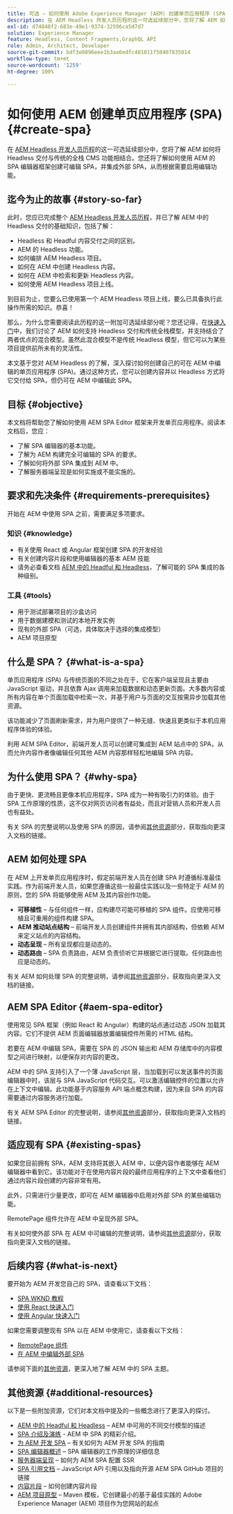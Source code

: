 ```yaml
---
title: 可选 – 如何使用 Adobe Experience Manager (AEM) 创建单页应用程序 (SPA)
description: 在 AEM Headless 开发人员历程的这一可选延续部分中，您将了解 AEM 如何将 Headless 交付与传统的全栈 CMS 功能相结合，以及您如何使用 AEM 的 SPA 编辑器框架来创建可编辑的 SPA。
exl-id: d74848f2-683e-49e1-9374-32596ca5d7d7
solution: Experience Manager
feature: Headless, Content Fragments,GraphQL API
role: Admin, Architect, Developer
source-git-commit: bdf3e0896eee1b3aa6edfc481011f50407835014
workflow-type: tm+mt
source-wordcount: '1259'
ht-degree: 100%

---
```


# 如何使用 AEM 创建单页应用程序 (SPA) {#create-spa}

在 [AEM Headless 开发人员历程](overview.md)的这一可选延续部分中，您将了解 AEM 如何将 Headless 交付与传统的全栈 CMS 功能相结合。您还将了解如何使用 AEM 的 SPA 编辑器框架创建可编辑 SPA，并集成外部 SPA，从而根据需要启用编辑功能。

## 迄今为止的故事 {#story-so-far}

此时，您应已完成整个 [AEM Headless 开发人员历程](overview.md)，并已了解 AEM 中的 Headless 交付的基础知识，包括了解：

* Headless 和 Headful 内容交付之间的区别。
* AEM 的 Headless 功能。
* 如何编排 AEM Headless 项目。
* 如何在 AEM 中创建 Headless 内容。
* 如何在 AEM 中检索和更新 Headless 内容。
* 如何使用 AEM Headless 项目上线。

到目前为止，您要么已使用第一个 AEM Headless 项目上线，要么已具备执行此操作所需的知识。恭喜！

那么，为什么您需要阅读此历程的这一附加可选延续部分呢？您还记得，在[快速入门](getting-started.md#integration-levels)中，我们讨论了 AEM 如何支持 Headless 交付和传统全栈模型，并支持结合了两者优点的混合模型。虽然此混合模型不是传统 Headless 模型，但它可以为某些项目提供前所未有的灵活性。

本文基于您对 AEM Headless 的了解，深入探讨如何创建自己的可在 AEM 中编辑的单页应用程序 (SPA)。通过这种方式，您可以创建内容并以 Headless 方式将它交付给 SPA，但仍可在 AEM 中编辑此 SPA。

## 目标 {#objective}

本文档将帮助您了解如何使用 AEM SPA Editor 框架来开发单页应用程序。阅读本文档后，您应：

* 了解 SPA 编辑器的基本功能。
* 了解为 AEM 构建完全可编辑的 SPA 的要求。
* 了解如何将外部 SPA 集成到 AEM 中。
* 了解服务器端呈现是如何实施或不能实施的。

## 要求和先决条件 {#requirements-prerequisites}

开始在 AEM 中使用 SPA 之前，需要满足多项要求。

### 知识 {#knowledge}

* 有关使用 React 或 Angular 框架创建 SPA 的开发经验
* 有关创建内容片段和使用编辑器的基本 AEM 技能
* 请务必查看文档 [AEM 中的 Headful 和 Headless](/help/implementing/developing/headful-headless.md)，了解可能的 SPA 集成的各种级别。

### 工具 {#tools}

* 用于测试部署项目的沙盒访问
* 用于数据建模和测试的本地开发实例
* 现有的外部 SPA（可选，具体取决于选择的集成模型）
* AEM 项目原型

## 什么是 SPA？ {#what-is-a-spa}

单页应用程序 (SPA) 与传统页面的不同之处在于，它在客户端呈现且主要由 JavaScript 驱动，并且依靠 Ajax 调用来加载数据和动态更新页面。大多数内容或所有内容在单个页面加载中检索一次，并基于用户与页面的交互按需异步加载其他资源。

该功能减少了页面刷新需求，并为用户提供了一种无缝、快速且更类似于本机应用程序体验的体验。

利用 AEM SPA Editor，前端开发人员可以创建可集成到 AEM 站点中的 SPA，从而允许内容作者像编辑任何其他 AEM 内容那样轻松地编辑 SPA 内容。

## 为什么使用 SPA？ {#why-spa}

由于更快、更流畅且更像本机应用程序，SPA 成为一种有吸引力的体验。由于 SPA 工作原理的性质，这不仅对网页访问者有益处，而且对营销人员和开发人员也有益处。

有关 SPA 的完整说明以及使用 SPA 的原因，请参阅[其他资源](#additional-resources)部分，获取指向更深入文档的链接。

## AEM 如何处理 SPA

在 AEM 上开发单页应用程序时，假定前端开发人员在创建 SPA 时遵循标准最佳实践。作为前端开发人员，如果您遵循这些一般最佳实践以及一些特定于 AEM 的原则，您的 SPA 将能够使用 AEM 及其内容创作功能。

* **可移植性** – 与任何组件一样，应构建尽可能可移植的 SPA 组件。应使用可移植且可重用的组件构建 SPA。
* **AEM 推动站点结构** – 前端开发人员创建组件并拥有其内部结构，但依赖 AEM 来定义站点的内容结构。
* **动态呈现** – 所有呈现都应是动态的。
* **动态路由** – SPA 负责路由，AEM 负责侦听它并根据它进行提取。任何路由也应是动态的。

有关 AEM 如何处理 SPA 的完整说明，请参阅[其他资源](#additional-resources)部分，获取指向更深入文档的链接。

## AEM SPA Editor {#aem-spa-editor}

使用常见 SPA 框架（例如 React 和 Angular）构建的站点通过动态 JSON 加载其内容。它们不提供 AEM 页面编辑器放置编辑控件所需的 HTML 结构。

若要在 AEM 中编辑 SPA，需要在 SPA 的 JSON 输出和 AEM 存储库中的内容模型之间进行映射，以便保存对内容的更改。

AEM 中的 SPA 支持引入了一个薄 JavaScript 层，当加载到可以发送事件的页面编辑器中时，该层与 SPA JavaScript 代码交互。可以激活编辑控件的位置以允许在上下文中编辑。此功能基于内容服务 API 端点概念构建，因为来自 SPA 的内容需要通过内容服务进行加载。

有关 AEM SPA Editor 的完整说明，请参阅[其他资源](#additional-resources)部分，获取指向更深入文档的链接。

## 适应现有 SPA {#existing-spas}

如果您目前拥有 SPA，AEM 支持将其嵌入 AEM 中，以便内容作者能够在 AEM 编辑器中看到它。该功能对于在使用内容片段的最终应用程序的上下文中查看他们通过内容片段创建的内容非常有用。

此外，只需进行少量更改，即可在 AEM 编辑器中启用对外部 SPA 的某些编辑功能。

RemotePage 组件允许在 AEM 中呈现外部 SPA。

有关如何使外部 SPA 在 AEM 中可编辑的完整说明，请参阅[其他资源](#additional-resources)部分，获取指向更深入文档的链接。

## 后续内容 {#what-is-next}

要开始为 AEM 开发您自己的 SPA，请查看以下文档：

* [SPA WKND 教程](/help/implementing/developing/hybrid/wknd-tutorial.md)
* [使用 React 快速入门](/help/implementing/developing/hybrid/getting-started-react.md)
* [使用 Angular 快速入门](/help/implementing/developing/hybrid/getting-started-angular.md)

如果您需要调整现有 SPA 以在 AEM 中使用它，请查看以下文档：

* [RemotePage 组件](/help/implementing/developing/hybrid/remote-page.md)
* [在 AEM 中编辑外部 SPA](/help/implementing/developing/hybrid/editing-external-spa.md)

请参阅下面的[其他资源](#additional-resources)，更深入地了解 AEM 中的 SPA 主题。

## 其他资源 {#additional-resources}

以下是一些附加资源，它们对本文档中提及的一些概念进行了更深入的探讨。

* [AEM 中的 Headful 和 Headless](/help/implementing/developing/headful-headless.md) – AEM 中可用的不同交付模型的描述
* [SPA 介绍及演练](/help/implementing/developing/hybrid/introduction.md) - AEM 中 SPA 的精彩介绍。
* [为 AEM 开发 SPA](/help/implementing/developing/hybrid/developing.md) – 有关如何为 AEM 开发 SPA 的指南
* [SPA 编辑器概述](/help/implementing/developing/hybrid/editor-overview.md) – SPA 编辑器的工作原理的详细信息
* [服务器端呈现](/help/implementing/developing/hybrid/ssr.md) – 如何为 AEM SPA 配置 SSR
* [SPA 引用文档](/help/implementing/developing/hybrid/reference-materials.md) – JavaScript API 引用以及指向开源 AEM SPA GitHub 项目的链接
* [内容片段](/help/sites-cloud/administering/content-fragments/managing.md#creating-content-fragments) – 如何创建内容片段
* [AEM 项目原型](https://experienceleague.adobe.com/docs/experience-manager-core-components/using/developing/archetype/overview.html) – Maven 模板，它创建最小的基于最佳实践的 Adobe Experience Manager (AEM) 项目作为您网站的起点
